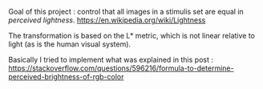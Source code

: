 Goal of this project : control that all images in a stimulis set are equal in *perceived lightness*.
https://en.wikipedia.org/wiki/Lightness

The transformation is based on the L* metric, which is not linear relative to light (as is the human visual system).

Basically I tried to implement what was explained in this post :
https://stackoverflow.com/questions/596216/formula-to-determine-perceived-brightness-of-rgb-color